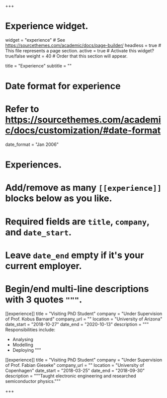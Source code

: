 +++
# Experience widget.
widget = "experience"  # See https://sourcethemes.com/academic/docs/page-builder/
headless = true  # This file represents a page section.
active = true  # Activate this widget? true/false
weight = 40  # Order that this section will appear.

title = "Experience"
subtitle = ""

# Date format for experience
#   Refer to https://sourcethemes.com/academic/docs/customization/#date-format
date_format = "Jan 2006"

# Experiences.
#   Add/remove as many `[[experience]]` blocks below as you like.
#   Required fields are `title`, `company`, and `date_start`.
#   Leave `date_end` empty if it's your current employer.
#   Begin/end multi-line descriptions with 3 quotes `"""`.
[[experience]]
  title = "Visiting PhD Student"
  company = "Under Supervision of Prof. Kobus Barnard"
  company_url = ""
  location = "University of Arizona"
  date_start = "2018-10-27"
  date_end = "2020-10-13"
  description = """
  Responsibilities include:
  
  * Analysing
  * Modelling
  * Deploying
  """

[[experience]]
  title = "Visiting PhD Student"
  company = "Under Supervision of Prof. Fabian Gieseke"
  company_url = ""
  location = "University of Copenhagen"
  date_start = "2018-03-25"
  date_end = "2018-09-30"
  description = """Taught electronic engineering and researched semiconductor physics."""

+++
